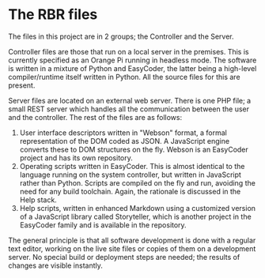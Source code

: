 # The RBR files

The files in this project are in 2 groups; the Controller and the Server.

Controller files are those that run on a local server in the premises. This is currently specified as an Orange Pi running in headless mode. The software is written in a mixture of Python and EasyCoder, the latter being a high-level compiler/runtime itself written in Python. All the source files for this are present.

Server files are located on an external web server. There is one PHP file; a small REST server which handles all the communication between the user and the controller. The rest of the files are as follows:

  1. User interface descriptors written in "Webson" format, a formal representation of the DOM coded as JSON. A JavaScript engine converts these to DOM structures on the fly. Webson is an EasyCoder project and has its own repository.
  1. Operating scripts written in EasyCoder. This is almost identical to the language running on the system controller, but written in JavaScript rather than Python. Scripts are compiled on the fly and run, avoiding the need for any build toolchain. Again, the rationale is discussed in the Help stack.
  2. Help scripts, written in enhanced Markdown using a customized version of a JavaScript library called Storyteller, which is another project in the EasyCoder family and is available in the repository.

The general principle is that all software development is done with a regular text editor, working on the live site files or copies of them on a development server. No special build or deployment steps are needed; the results of changes are visible instantly.
